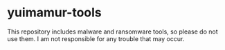 # yuimamur-tools
This repository includes malware and ransomware tools, so please do not use them. I am not responsible for any trouble that may occur.
<br>

